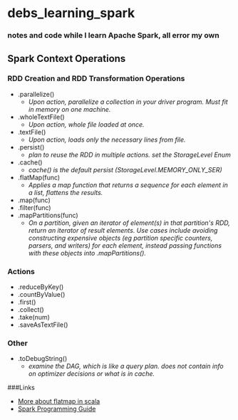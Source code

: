 debs_learning_spark
===================
### notes and code while I learn Apache Spark, all error my own

## Spark Context Operations

### RDD Creation and RDD Transformation Operations
* .parallelize()  
  * *Upon action, parallelize a collection in your driver program. Must fit in memory on one machine.*
* .wholeTextFile()
  * *Upon action, whole file loaded at once.*
* .textFile()
  * *Upon action, loads only the necessary lines from file.*
* .persist()
    * *plan to reuse the RDD in multiple actions. set the StorageLevel Enum* 
* .cache()  
  * *cache() is the default persist (StorageLevel.MEMORY_ONLY_SER)*
* .flatMap(func)
  * *Applies a map function that returns a sequence for each element in a list, flattens the results.*
* .map(func)
* .filter(func)
* .mapPartitions(func)
  * *On a partition, given an iterator of element(s) in that partition's RDD, return an iterator of result elements. Use cases include avoiding constructing expensive objects (eg partition specific counters, parsers, and writers) for each element, instead passing functions with these objects into .mapPartitions().*
 

### Actions
* .reduceByKey()
* .countByValue()
* .first()
* .collect()
* .take(num)
* .saveAsTextFile()

### Other
* .toDebugString()
  * *examine the DAG, which is like a query plan. does not contain info on optimizer decisions or what is in cache.*  

###Links
* [More about flatmap in scala](http://alvinalexander.com/scala/collection-scala-flatmap-examples-map-flatten)
* [Spark Programming Guide](http://spark.apache.org/docs/latest/programming-guide.html)
